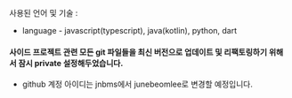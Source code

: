 사용된 언어 및 기술 : 
- language - javascript(typescript), java(kotlin), python, dart
#### 사이드 프로젝트 관련 모든 git 파일들을 최신 버전으로 업데이트 및 리팩토링하기 위해서 잠시 private 설정해두었습니다.
- github 계정 아이디는 jnbms에서 junebeomlee로 변경할 예정입니다.
